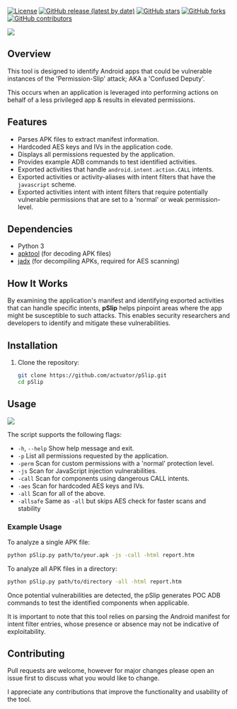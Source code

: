 
[![License](http://img.shields.io/:license-apache-blue.svg)](http://www.apache.org/licenses/LICENSE-2.0.html)
[![GitHub release (latest by date)](https://img.shields.io/github/v/release/actuator/pSlip)](https://github.com/actuator/pSlip/releases)
[![GitHub stars](https://img.shields.io/github/stars/actuator/pSlip)](https://github.com/actuator/pSlip/stargazers)
[![GitHub forks](https://img.shields.io/github/forks/actuator/pSlip)](https://github.com/actuator/pSlip/network/members)
[![GitHub contributors](https://img.shields.io/github/contributors/actuator/pSlip)](https://github.com/actuator/pSlip/graphs/contributors)

<img src="https://github.com/user-attachments/assets/53ff5d6f-c036-4f91-b993-84d0972a04b0">

## Overview

This tool is designed to identify Android apps that could be vulnerable instances of the 'Permission-Slip' attack; AKA a 'Confused Deputy'.

This occurs when an application is leveraged into performing actions on behalf of a less privileged app & results in elevated permissions.

## Features

- Parses APK files to extract manifest information.
- Hardcoded AES keys and IVs in the application code.
- Displays all permissions requested by the application.
- Provides example ADB commands to test identified activities.
- Exported activities that handle `android.intent.action.CALL` intents.
- Exported activities or activity-aliases with intent filters that have the `javascript` scheme.
- Exported activities intent with intent filters that require potentially vulnerable permissions that are set to a 'normal' or weak permission-level. 

## Dependencies

- Python 3
- [apktool](https://ibotpeaches.github.io/Apktool/) (for decoding APK files)
- [jadx](https://github.com/skylot/jadx) (for decompiling APKs, required for AES scanning)

## How It Works

By examining the application's manifest and identifying exported activities that can handle specific intents, **pSlip** helps pinpoint areas where the app might be susceptible to such attacks. This enables security researchers and developers to identify and mitigate these vulnerabilities.

## Installation

1. Clone the repository:
   ```bash
   git clone https://github.com/actuator/pSlip.git
   cd pSlip
   
## Usage

<img src="https://github.com/user-attachments/assets/b19fb71f-46ae-4eaf-bd0b-8aceb882317d">

The script supports the following flags:

- `-h`, `--help`    Show help message and exit.
- `-p`              List all permissions requested by the application.
- `-perm`           Scan for custom permissions with a 'normal' protection level.
- `-js`             Scan for JavaScript injection vulnerabilities.
- `-call`           Scan for components using dangerous CALL intents.
- `-aes`            Scan for hardcoded AES keys and IVs.
- `-all`            Scan for all of the above.
- `-allsafe`        Same as `-all` but skips AES check for faster scans and stability
### Example Usage

To analyze a single APK file:

```bash
python pSlip.py path/to/your.apk -js -call -html report.htm
```

To analyze all APK files in a directory:

```bash
python pSlip.py path/to/directory -all -html report.htm
```

Once potential vulnerabilities are detected, the pSlip generates POC ADB commands to test the identified components when applicable.

It is important to note that this tool relies on parsing the Android manifest for intent filter entries, whose presence or absence may not be indicative of exploitability.

## Contributing
Pull requests are welcome, however for major changes please open an issue first to discuss what you would like to change.

I appreciate any contributions that improve the functionality and usability of the tool.





